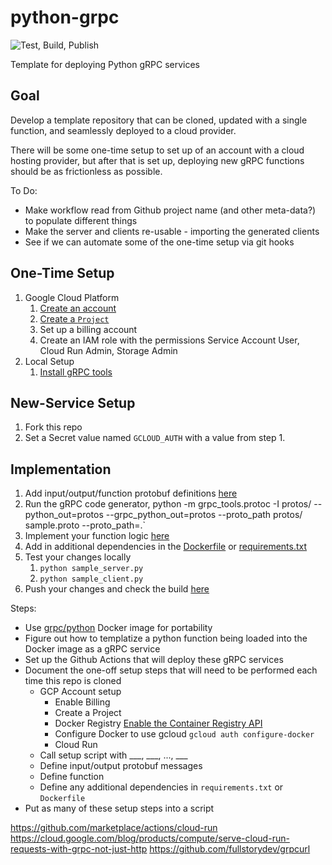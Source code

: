 # python-grpc

![Test, Build, Publish](https://github.com/crosleythomas/python-grpc/workflows/Test,%20Build,%20Publish/badge.svg)

Template for deploying Python gRPC services

## Goal
Develop a template repository that can be cloned, updated with a single function, and seamlessly deployed to a cloud provider.

There will be some one-time setup to set up of an account with a cloud hosting provider, but after that is set up, deploying new gRPC functions should be as frictionless as possible.

To Do:
* Make workflow read from Github project name (and other meta-data?) to populate different things
* Make the server and clients re-usable - importing the generated clients
* See if we can automate some of the one-time setup via git hooks

## One-Time Setup
1. Google Cloud Platform
    1. [Create an account](http://console.cloud.google.com/)
    2. [Create a `Project`](https://cloud.google.com/resource-manager/docs/creating-managing-projects)
    3. Set up a billing account
    4. Create an IAM role with the permissions Service Account User, Cloud Run Admin, Storage Admin
2. Local Setup
    1. [Install gRPC tools](https://grpc.io/docs/quickstart/python/) 

## New-Service Setup
1. Fork this repo
2. Set a Secret value named `GCLOUD_AUTH` with a value from step 1.
    
## Implementation
1. Add input/output/function protobuf definitions [here](sample.proto)
2. Run the gRPC code generator, python -m grpc_tools.protoc -I protos/ --python_out=protos --grpc_python_out=protos --proto_path protos/ sample.proto
 --proto_path=.`
3. Implement your function logic [here](sample_server.py)
4. Add in additional dependencies in the [Dockerfile](Dockerfile) or [requirements.txt](requirements.txt) 
5. Test your changes locally
    1. `python sample_server.py`
    2. `python sample_client.py`
4. Push your changes and check the build [here]()

Steps:
* Use [grpc/python](https://hub.docker.com/r/grpc/python) Docker image for portability
* Figure out how to templatize a python function being loaded into the Docker image as a gRPC service
* Set up the Github Actions that will deploy these gRPC services
* Document the one-off setup steps that will need to be performed each time this repo is cloned
    * GCP Account setup
        * Enable Billing
        * Create a Project
        * Docker Registry [Enable the Container Registry API](https://cloud.google.com/container-registry/docs/pushing-and-pulling?_ga=2.194564205.-1139661921.1583806155)
        * Configure Docker to use gcloud `gcloud auth configure-docker`
        * Cloud Run
    * Call setup script with ___, ___, ..., ___
    * Define input/output protobuf messages
    * Define function
    * Define any additional dependencies in `requirements.txt` or `Dockerfile`
* Put as many of these setup steps into a script 

https://github.com/marketplace/actions/cloud-run
https://cloud.google.com/blog/products/compute/serve-cloud-run-requests-with-grpc-not-just-http
https://github.com/fullstorydev/grpcurl
